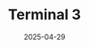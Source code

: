 ---  
layout: startup_page  
title: "Terminal 3"  
id: "terminal3.io"  
permalink: "/terminal3terminal3.io04292025/"  
website: "https://www.terminal3.io/"  
funding_round: "Seed"  
funding_amount: "$8M"  
investors: "Illuminate Financial, CMCC Titan Fund, Animoca Brands, Progression Fund, IDG Blockchain, Cherubic Ventures, 500 Global, Consensys Mesh, Hard Yaka, BlackPine"  
about: "Terminal 3 builds data infrastructure for a decentralized future, offering an alternative to centralized systems that compromise user privacy. They leverage blockchain and privacy-enhancing technologies to empower a Web3 environment with secure, self-sovereign data storage and access for various applications."  
markets: "Web3, Data Infrastructure, Blockchain, Privacy, AI"  
hq: "Hong Kong, Hong Kong"  
founded_year: "2022"  
linkedin: "https://www.linkedin.com/company/terminal3io/"  
twitter: "https://twitter.com/terminal3io"  
instagram: ""  
facebook: ""  
crunchbase: "https://www.crunchbase.com/organization/terminal-3"  
pitchbook: "https://pitchbook.com/profiles/company/529874-20"  

date_display: "29-Apr-2025"  
date: "2025-04-29"

# SEO Optimization  
meta_title: "Terminal 3 - Seed Funding ($8M)"  
meta_description: "Terminal 3, Terminal 3 builds data infrastructure for a decentralized future, offering an alternative to centralized systems that compromise user privacy. They le..."  
meta_keywords: "Terminal 3, Web3, Data Infrastructure, Blockchain, Privacy, AI, Seed funding"  
canonical_url: "https://startup.projectstartups.com/terminal3terminal3.io04292025/"  
---